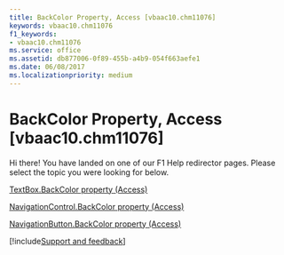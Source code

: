 ```yaml
---
title: BackColor Property, Access [vbaac10.chm11076]
keywords: vbaac10.chm11076
f1_keywords:
- vbaac10.chm11076
ms.service: office
ms.assetid: db877006-0f89-455b-a4b9-054f663aefe1
ms.date: 06/08/2017
ms.localizationpriority: medium
---
```



# BackColor Property, Access [vbaac10.chm11076]

Hi there! You have landed on one of our F1 Help redirector pages. Please select the topic you were looking for below.

[TextBox.BackColor property (Access)](https://msdn.microsoft.com/library/7880c596-7a47-39b6-74ad-8036355a8e0f%28Office.15%29.aspx)

[NavigationControl.BackColor property (Access)](https://msdn.microsoft.com/library/d765586f-9454-756d-b6eb-b61bdde9ea16%28Office.15%29.aspx)

[NavigationButton.BackColor property (Access)](https://msdn.microsoft.com/library/6649513b-a692-ef90-2fc8-cfb7b7671b35%28Office.15%29.aspx)

[!include[Support and feedback](~/includes/feedback-boilerplate.md)]
